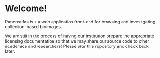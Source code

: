 # Welcome!

Pancreatlas is a a web application front-end for browsing and investigating collection-based bioimages.

We are still in the process of having our institution prepare the appropriate licensing documentation so that we may share our source code to other academics and researchers! Please *star* this repository and check back later.

